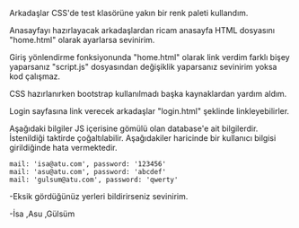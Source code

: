 
Arkadaşlar CSS'de test klasörüne yakın bir renk paleti kullandım. 

Anasayfayı hazırlayacak arkadaşlardan ricam anasayfa HTML dosyasını "home.html" olarak ayarlarsa sevinirim. 

Giriş yönlendirme fonksiyonunda "home.html" olarak link verdim farklı bişey yaparsanız "script.js" dosyasından değişiklik yaparsanız sevinirim yoksa kod çalışmaz.

CSS hazırlanırken bootstrap kullanılmadı başka kaynaklardan yardım aldım.

Login sayfasına link verecek arkadaşlar "login.html" şeklinde linkleyebilirler.

Aşağıdaki bilgiler JS içerisine gömülü olan database'e ait bilgilerdir. İstenildiği taktirde çoğaltılabilir. Aşağıdakiler haricinde bir kullanıcı bilgisi girildiğinde hata vermektedir.

	mail: 'isa@atu.com', password: '123456'
	mail: 'asu@atu.com', password: 'abcdef' 
	mail: 'gulsum@atu.com', password: 'qwerty'

-Eksik gördüğünüz yerleri bildirirseniz sevinirim.

-İsa ,Asu ,Gülsüm